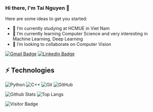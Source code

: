 ### Hi there, I'm Tai Nguyen 👋

Here are some ideas to get you started:

- 🔭 I’m currently studying at HCMUE in Viet Nam
- 🌱 I’m currently learning Computer Science and very interesting in Machine Learning, Deep Learning 
- 👯 I’m looking to collaborate on Computer Vision

[![Gmail Badge](https://img.shields.io/badge/-taiinguyenn139@gmail.com-c14438?style=flat-square&logo=Gmail&logoColor=white&link=mailto:taiinguyenn139@gmail.com)](mailto:taiinguyenn139@gmail.com)
[![Linkedin Badge](https://img.shields.io/badge/-taiinguyenn-blue?style=flat-square&logo=Linkedin&logoColor=white&link=https://www.linkedin.com/in/t%C3%A0i-nguy%E1%BB%85n-25556320a/)](https://www.linkedin.com/in/t%C3%A0i-nguy%E1%BB%85n-25556320a/)

## ⚡ Technologies
![Python](https://img.shields.io/badge/-Python-black?style=flat-square&logo=Python)
![C++](https://img.shields.io/badge/-C++-00599C?style=flat-square&logo=c)
![Git](https://img.shields.io/badge/-Git-black?style=flat-square&logo=git)
![GitHub](https://img.shields.io/badge/-GitHub-181717?style=flat-square&logo=github)

![Github Stats](https://github-readme-stats.vercel.app/api?username=Taiinguyenn139&count_private=true&show_icons=true&include_all_commits=true)
![Top Langs](https://github-readme-stats.vercel.app/api/top-langs/?username=Taiinguyenn139&hide=TeX&layout=compact)

![Visitor Badge](https://visitor-badge.laobi.icu/badge?page_id=Taiinguyenn139.Taiinguyenn139)
